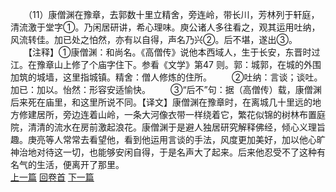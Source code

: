 　　（11）康僧渊在豫章，去郭数十里立精舍，旁连岭，带长川，芳林列于轩庭，清流激于堂字①。乃闲居研讲，希心理味。庾公诸人多往看之，观其运用吐纳，风流转佳。加已处之怕然，亦有以自得，声名乃兴②。后不堪，遂出③。
　　【注释】①康僧渊：和尚名。《高僧传》说他本西域人，生于长安，东晋时过江。在豫章山上修了个庙字住下。参看《文学》第47 则。郭：城郭，在城的外围加筑的城墙，这里指城镇。精舍：僧人修炼的住所。
　　②吐纳：言谈；谈吐。加已：加以。怡然：形容安适愉快。
　　③“后不”句：据（高僧传）载，康僧渊后来死在庙里，和这里所说不同。【译文】康僧渊在豫章时，在离城几十里远的地方修建居所，旁边连着山岭，一条大河像衣带一样绕着它，繁花似锦的树林布置庭院，清清的流水在房前激起浪花。康僧渊于是避人独居研究解释佛经，倾心义理旨趣。庚亮等人常常去看望他，看到他运用言谈的手法，风度更加美好，加以他心旷神治地对待这一切，也能够安闲自得，于是名声大了起来。后来他忍受不了这种有名气的生活，便离开了那里。
<br>[上一篇](18_10) [回卷首](18_00) [下一篇](18_12)

